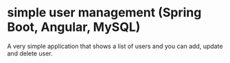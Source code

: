 # simple user management (Spring Boot, Angular, MySQL)
A very simple application that shows a list of users and you can add, update and delete user.

